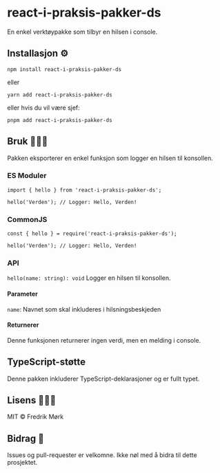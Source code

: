 # react-i-praksis-pakker-ds

En enkel verktøypakke som tilbyr en hilsen i console.

## Installasjon ⚙️

```
npm install react-i-praksis-pakker-ds
```

eller

```
yarn add react-i-praksis-pakker-ds
```

eller hvis du vil være sjef:

```
pnpm add react-i-praksis-pakker-ds
```

## Bruk 👨🏻‍💻

Pakken eksporterer en enkel funksjon som logger en hilsen til konsollen.

### ES Moduler

```
import { hello } from 'react-i-praksis-pakker-ds';

hello('Verden'); // Logger: Hello, Verden!
```

### CommonJS

```
const { hello } = require('react-i-praksis-pakker-ds');

hello('Verden'); // Logger: Hello, Verden!
```

### API

`hello(name: string): void`
Logger en hilsen til konsollen.

#### Parameter

`name`: Navnet som skal inkluderes i hilsningsbeskjeden

#### Returnerer

Denne funksjonen returnerer ingen verdi, men en melding i console.

## TypeScript-støtte

Denne pakken inkluderer TypeScript-deklarasjoner og er fullt typet.

## Lisens 🧑🏼‍⚖️

MIT © Fredrik Mørk

## Bidrag 👥

Issues og pull-requester er velkomne. Ikke nøl med å bidra til dette prosjektet.
